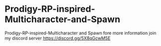 # Prodigy-RP-inspired-Multicharacter-and-Spawn
 Prodigy-RP-inspired-Multicharacter and Spawn fore more information join my discord server https://discord.gg/5X8qGcwM5E

